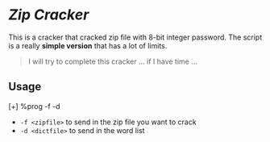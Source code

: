 # ***Zip Cracker***
This is a cracker that cracked zip file with 8-bit integer password. The script is a really **simple version** that has a lot of limits.
> I will try to complete this cracker ... if I have time ...

## **Usage**
[+] %prog -f <zipfile> -d <dictfile>
* `-f <zipfile>` to send in the zip file you want to crack
* `-d <dictfile>` to send in the word list